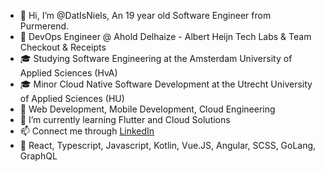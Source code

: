 - 👋 Hi, I’m @DatIsNiels, An 19 year old Software Engineer from Purmerend.
- 💼 DevOps Engineer @ Ahold Delhaize - Albert Heijn Tech Labs & Team Checkout & Receipts
- 🎓 Studying Software Engineering at the Amsterdam University of Applied Sciences (HvA)
- 🎓 Minor Cloud Native Software Development at the Utrecht University of Applied Sciences (HU)
- 👀 Web Development, Mobile Development, Cloud Engineering
- 🌱 I’m currently learning Flutter and Cloud Solutions
- 📫 Connect me through [LinkedIn](https://www.linkedin.com/in/niels-van-marsbergen/)
- 🔱 React, Typescript, Javascript, Kotlin, Vue.JS, Angular, SCSS, GoLang, GraphQL
